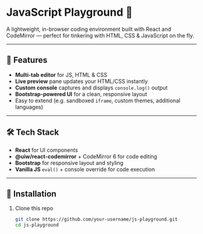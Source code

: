 # JavaScript Playground 🧪

A lightweight, in-browser coding environment built with React and CodeMirror — perfect for tinkering with HTML, CSS & JavaScript on the fly.

---

## 🚀 Features

- **Multi-tab editor** for JS, HTML & CSS  
- **Live preview** pane updates your HTML/CSS instantly  
- **Custom console** captures and displays `console.log()` output  
- **Bootstrap-powered UI** for a clean, responsive layout  
- Easy to extend (e.g. sandboxed `iframe`, custom themes, additional languages)

---

## 🛠️ Tech Stack

- **React** for UI components  
- **@uiw/react-codemirror** + CodeMirror 6 for code editing  
- **Bootstrap** for responsive layout and styling  
- **Vanilla JS** `eval()` + console override for code execution  

---

## 🔧 Installation

1. Clone this repo  
   ```bash
   git clone https://github.com/your-username/js-playground.git
   cd js-playground
